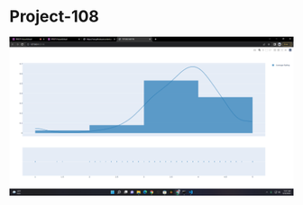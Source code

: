 # Project-108
![alt text](https://github.com/Pratyush615/Project-108/blob/main/Screenshot%20(1).png?raw=true)
